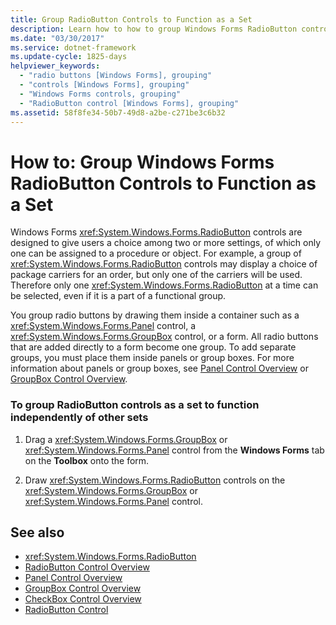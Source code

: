```yaml
---
title: Group RadioButton Controls to Function as a Set
description: Learn how to how to group Windows Forms RadioButton controls to function independently of other sets.
ms.date: "03/30/2017"
ms.service: dotnet-framework
ms.update-cycle: 1825-days
helpviewer_keywords:
  - "radio buttons [Windows Forms], grouping"
  - "controls [Windows Forms], grouping"
  - "Windows Forms controls, grouping"
  - "RadioButton control [Windows Forms], grouping"
ms.assetid: 58f8fe34-50b7-49d8-a2be-c271be3c6b32
---
```

# How to: Group Windows Forms RadioButton Controls to Function as a Set

Windows Forms <xref:System.Windows.Forms.RadioButton> controls are designed to give users a choice among two or more settings, of which only one can be assigned to a procedure or object. For example, a group of <xref:System.Windows.Forms.RadioButton> controls may display a choice of package carriers for an order, but only one of the carriers will be used. Therefore only one <xref:System.Windows.Forms.RadioButton> at a time can be selected, even if it is a part of a functional group.

You group radio buttons by drawing them inside a container such as a <xref:System.Windows.Forms.Panel> control, a <xref:System.Windows.Forms.GroupBox> control, or a form. All radio buttons that are added directly to a form become one group. To add separate groups, you must place them inside panels or group boxes. For more information about panels or group boxes, see [Panel Control Overview](panel-control-overview-windows-forms.md) or [GroupBox Control Overview](groupbox-control-overview-windows-forms.md).

### To group RadioButton controls as a set to function independently of other sets

1. Drag a <xref:System.Windows.Forms.GroupBox> or <xref:System.Windows.Forms.Panel> control from the **Windows Forms** tab on the **Toolbox** onto the form.

2. Draw <xref:System.Windows.Forms.RadioButton> controls on the <xref:System.Windows.Forms.GroupBox> or <xref:System.Windows.Forms.Panel> control.

## See also

- <xref:System.Windows.Forms.RadioButton>
- [RadioButton Control Overview](radiobutton-control-overview-windows-forms.md)
- [Panel Control Overview](panel-control-overview-windows-forms.md)
- [GroupBox Control Overview](groupbox-control-overview-windows-forms.md)
- [CheckBox Control Overview](checkbox-control-overview-windows-forms.md)
- [RadioButton Control](radiobutton-control-windows-forms.md)
